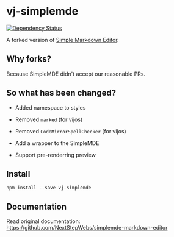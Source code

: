 # vj-simplemde

[![Dependency Status](https://www.versioneye.com/user/projects/57a821d20f640007826cab87/badge.svg?style=flat-square)](https://www.versioneye.com/user/projects/57a821d20f640007826cab87)

A forked version of [Simple Markdown Editor](https://simplemde.com/).

## Why forks?

Because SimpleMDE didn't accept our reasonable PRs.

## So what has been changed?

- Added namespace to styles

- Removed `marked` (for vijos)

- Removed `CodeMirrorSpellChecker` (for vijos)

- Add a wrapper to the SimpleMDE

- Support pre-renderring preview

## Install

`npm install --save vj-simplemde`

## Documentation

Read original documentation: https://github.com/NextStepWebs/simplemde-markdown-editor
